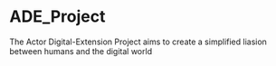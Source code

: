 # ADE_Project
The Actor Digital-Extension Project aims to create a simplified liasion between humans and the digital world


